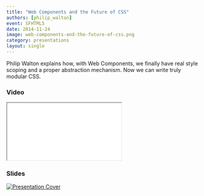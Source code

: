 ```yaml
---
title: "Web Components and the Future of CSS"
authors: [philip_walton]
event: SFHTML5
date: 2014-11-24
image: web-components-and-the-future-of-css.png
category: presentations
layout: single
---
```


Philip Walton explains how, with Web Components, we finally have real style scoping and a proper abstraction mechanism. Now we can write truly modular CSS.

<!-- Excerpt -->

### Video

<div class="iframe-wrap">
    <iframe src="//www.youtube.com/embed/QHxrr6Q82yI" itemprop="video"></iframe>
</div>

### Slides

<a href="//philipwalton.github.io/talks/2014-11-24/">
    <img src="../../img/stories/web-components-and-the-future-of-css-cover.png" alt="Presentation Cover">
</a>
